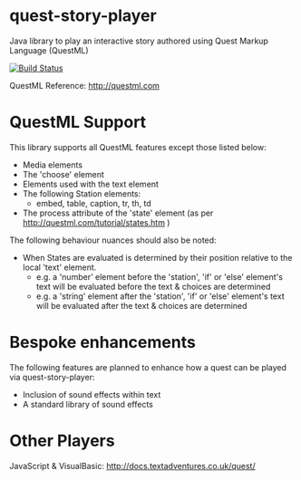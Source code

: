 # quest-story-player
Java library to play an interactive story authored using Quest Markup Language (QuestML)

[![Build Status](https://travis-ci.org/dtsm12/quest-story-player.svg?branch=master)](https://travis-ci.org/dtsm12/quest-story-player)

QuestML Reference: http://questml.com

# QuestML Support

This library supports all QuestML features except those listed below:

* Media elements
* The 'choose' element
* Elements used with the text element
* The following Station elements:
   * embed, table, caption, tr, th, td
* The process attribute of the 'state' element (as per http://questml.com/tutorial/states.htm )

The following behaviour nuances should also be noted:

* When States are evaluated is determined by their position relative to the local 'text' element.
   * e.g. a 'number' element before the 'station', 'if' or 'else' element's text will be evaluated before the text & choices are determined
   * e.g. a 'string' element after the 'station', 'if' or 'else' element's text will be evaluated after the text & choices are determined

# Bespoke enhancements

The following features are planned to enhance how a quest can be played via quest-story-player:

* Inclusion of sound effects within text
* A standard library of sound effects

# Other Players
JavaScript & VisualBasic: http://docs.textadventures.co.uk/quest/
